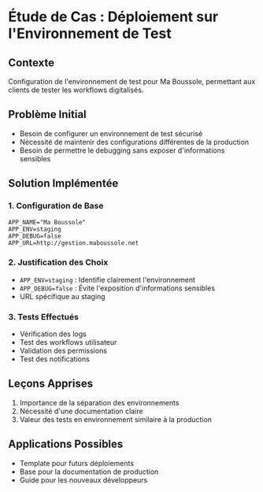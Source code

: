 # Étude de Cas : Déploiement sur l'Environnement de Test

## Contexte
Configuration de l'environnement de test pour Ma Boussole, permettant aux clients de tester les workflows digitalisés.

## Problème Initial
- Besoin de configurer un environnement de test sécurisé
- Nécessité de maintenir des configurations différentes de la production
- Besoin de permettre le debugging sans exposer d'informations sensibles

## Solution Implémentée

### 1. Configuration de Base
```env
APP_NAME="Ma Boussole"
APP_ENV=staging
APP_DEBUG=false
APP_URL=http://gestion.maboussole.net
```

### 2. Justification des Choix
- `APP_ENV=staging` : Identifie clairement l'environnement
- `APP_DEBUG=false` : Évite l'exposition d'informations sensibles
- URL spécifique au staging

### 3. Tests Effectués
- Vérification des logs
- Test des workflows utilisateur
- Validation des permissions
- Test des notifications

## Leçons Apprises
1. Importance de la séparation des environnements
2. Nécessité d'une documentation claire
3. Valeur des tests en environnement similaire à la production

## Applications Possibles
- Template pour futurs déploiements
- Base pour la documentation de production
- Guide pour les nouveaux développeurs
